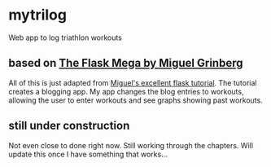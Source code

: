 # mytrilog
Web app to log triathlon workouts

## based on [The Flask Mega by Miguel Grinberg](https://blog.miguelgrinberg.com/post/the-flask-mega-tutorial-part-i-hello-world)

All of this is just adapted from 
[Miguel's excellent flask tutorial](https://blog.miguelgrinberg.com/post/the-flask-mega-tutorial-part-i-hello-world).
The tutorial creates a blogging app. My app changes the blog entries to
workouts, allowing the user to enter workouts and see graphs showing
past workouts.

## still under construction

Not even close to done right now. Still working through the chapters.
Will update this once I have something that works...
